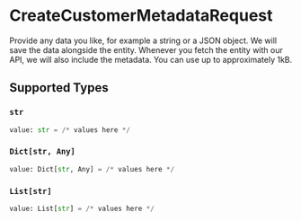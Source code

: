 # CreateCustomerMetadataRequest

Provide any data you like, for example a string or a JSON object. We will save the data alongside the entity. Whenever
you fetch the entity with our API, we will also include the metadata. You can use up to approximately 1kB.


## Supported Types

### `str`

```python
value: str = /* values here */
```

### `Dict[str, Any]`

```python
value: Dict[str, Any] = /* values here */
```

### `List[str]`

```python
value: List[str] = /* values here */
```

